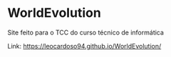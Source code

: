 # WorldEvolution

Site feito para o TCC do curso técnico de informática

Link: https://leocardoso94.github.io/WorldEvolution/
